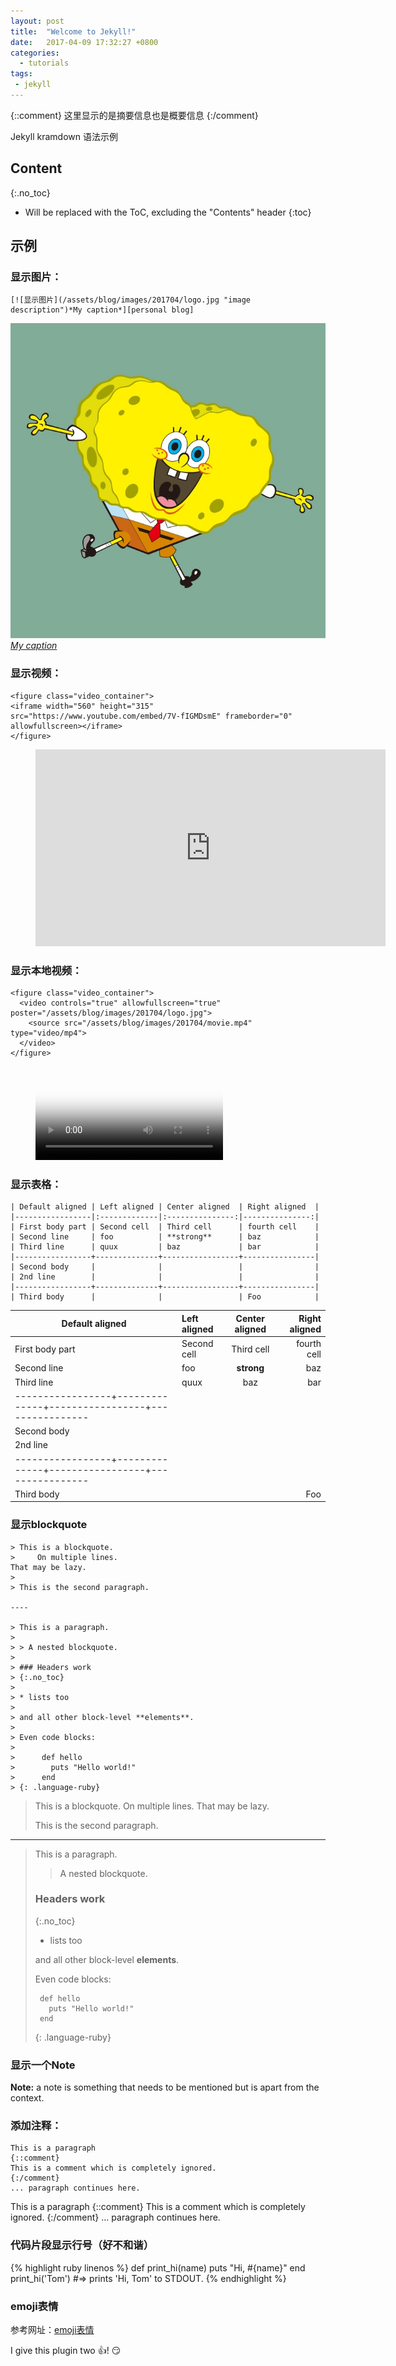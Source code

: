 ```yaml
---
layout: post
title:  "Welcome to Jekyll!"
date:   2017-04-09 17:32:27 +0800
categories:
  - tutorials
tags:
 - jekyll
---
```


{::comment}
这里显示的是摘要信息也是概要信息
{:/comment}

Jekyll kramdown 语法示例

<!-- more -->


## Content
{:.no_toc}

* Will be replaced with the ToC, excluding the "Contents" header
{:toc}

## 示例
### 显示图片：  
```
[![显示图片](/assets/blog/images/201704/logo.jpg "image description")*My caption*][personal blog]
```
[![显示图片](/assets/blog/images/201704/logo.jpg "image description")*My caption*][personal blog]

### 显示视频：  
```
<figure class="video_container">
<iframe width="560" height="315" src="https://www.youtube.com/embed/7V-fIGMDsmE" frameborder="0" allowfullscreen></iframe>
</figure>
```
<figure class="video_container">
<iframe width="560" height="315" src="https://www.youtube.com/embed/7V-fIGMDsmE" frameborder="0" allowfullscreen></iframe>
</figure>

### 显示本地视频：  
```
<figure class="video_container">
  <video controls="true" allowfullscreen="true" poster="/assets/blog/images/201704/logo.jpg">
    <source src="/assets/blog/images/201704/movie.mp4" type="video/mp4">
  </video>
</figure>
```
<figure class="video_container">
  <video controls="true" allowfullscreen="true" poster="/assets/blog/images/201704/logo.jpg">
    <source src="/assets/blog/images/201704/movie.mp4" type="video/mp4">
  </video>
</figure>

### 显示表格：  
```
| Default aligned | Left aligned | Center aligned  | Right aligned  |
|-----------------|:-------------|:---------------:|---------------:|
| First body part | Second cell  | Third cell      | fourth cell    |
| Second line     | foo          | **strong**      | baz            |
| Third line      | quux         | baz             | bar            |
|-----------------+--------------+-----------------+----------------|
| Second body     |              |                 |                |
| 2nd line        |              |                 |                |
|-----------------+--------------+-----------------+----------------|
| Third body      |              |                 | Foo            |
```

| Default aligned | Left aligned | Center aligned  | Right aligned  |
|-----------------|:-------------|:---------------:|---------------:|
| First body part | Second cell  | Third cell      | fourth cell    |
| Second line     | foo          | **strong**      | baz            |
| Third line      | quux         | baz             | bar            |
|-----------------+--------------+-----------------+----------------|
| Second body     |              |                 |                |
| 2nd line        |              |                 |                |
|-----------------+--------------+-----------------+----------------|
| Third body      |              |                 | Foo            |

### 显示blockquote  
```
> This is a blockquote.
>     On multiple lines.
That may be lazy.
>
> This is the second paragraph.

----

> This is a paragraph.
>
> > A nested blockquote.
>
> ### Headers work
> {:.no_toc}
>
> * lists too
>
> and all other block-level **elements**.
>
> Even code blocks:
>
>      def hello
>        puts "Hello world!"
>      end
> {: .language-ruby}
```

> This is a blockquote.
>     On multiple lines.
That may be lazy.
>
> This is the second paragraph.

----

> This is a paragraph.
>
> > A nested blockquote.
>
> ### Headers work
> {:.no_toc}
>
> * lists too
>
> and all other block-level **elements**.
>
> Even code blocks:
>
>      def hello
>        puts "Hello world!"
>      end
> {: .language-ruby}

### 显示一个Note
**Note:** a note is something that needs to be mentioned but is apart from the context.

### 添加注释：  
```
This is a paragraph
{::comment}
This is a comment which is completely ignored.
{:/comment}
... paragraph continues here.
```
This is a paragraph
{::comment}
This is a comment which is completely ignored.
{:/comment}
... paragraph continues here.

### 代码片段显示行号（好不和谐）
{% highlight ruby linenos %}
def print_hi(name)
  puts "Hi, #{name}"
end
print_hi('Tom')
#=> prints 'Hi, Tom' to STDOUT.
{% endhighlight %}

### emoji表情
参考网址：[emoji表情](https://www.webpagefx.com/tools/emoji-cheat-sheet/)


[personal blog]: http://ljpww72729.github.com

I give this plugin two :+1:!  :smirk:
